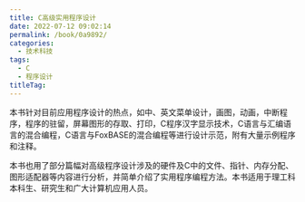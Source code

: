 ```yaml
---
title: C高级实用程序设计
date: 2022-07-12 09:02:14
permalink: /book/0a9892/
categories:
  - 技术科技
tags:
  - C
  - 程序设计
titleTag: 
---
```


本书针对目前应用程序设计的热点，如中、英文菜单设计，画图，动画，中断程序，程序的驻留，屏幕图形的存取、打印，C程序汉字显示技术，C语言与汇编语言的混合编程，C语言与FoxBASE的混合编程等进行设计示范，附有大量示例程序和注释。

本书也用了部分篇幅对高级程序设计涉及的硬件及C中的文件、指针、内存分配、图形适配器等内容进行分析，并简单介绍了实用程序编程方法。本书适用于理工科本科生、研究生和广大计算机应用人员。

<!-- more -->

<BookShelf
album="https://cdn.staticaly.com/gh/jonsam-ng/image-hosting@master/oxygen-space/image.nqdzh6tykhs.png"
:pages="509"
link="https://www.aliyundrive.com/s/cq7RpmBWGEU"
douban="https://book.douban.com/subject/1039733/"
author="王士元"
publisher="清华大学出版社"
intro="本书针对目前应用程序设计的热点，如中、英文菜单设计，画图，动画，中断程序，程序的驻留，屏幕图形的存取、打印，C程序汉字显示技术，C语言与汇编语言的混合编程，C语言与FoxBASE的混合编程等进行设计示范，附有大量示例程序和注释。"
lang="中文"
/>
